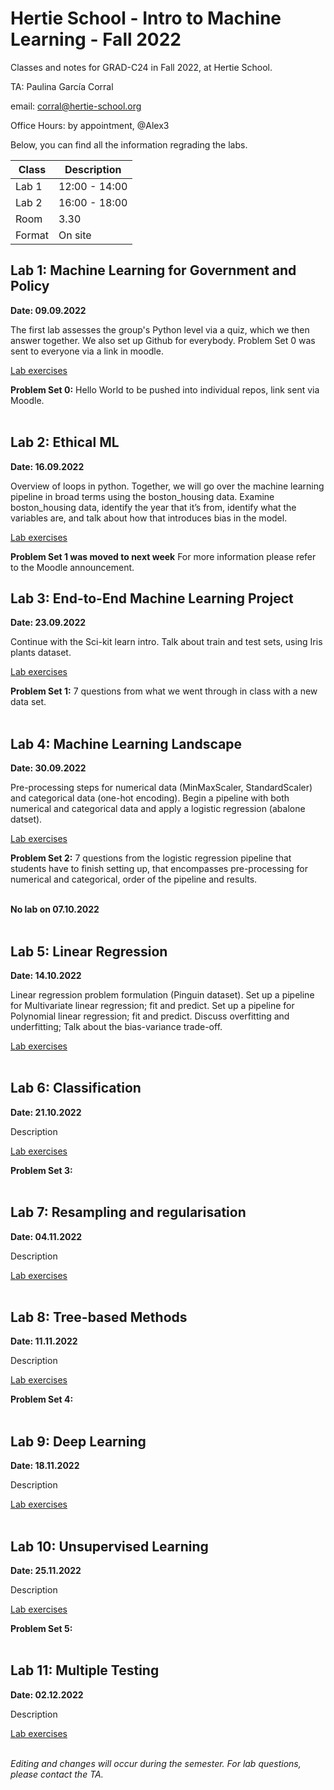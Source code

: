 # Hertie School - Intro to Machine Learning - Fall 2022
Classes and notes for GRAD-C24 in Fall 2022, at Hertie School.

TA: Paulina García Corral

email: corral@hertie-school.org

Office Hours: by appointment, @Alex3

Below, you can find all the information regrading the labs.


| Class       | Description   |
| ----------- | ------------- |
| Lab 1       | 12:00 - 14:00 |
| Lab 2       | 16:00 - 18:00 |
| Room        | 3.30          |
| Format      | On site       |

## Lab 1: Machine Learning for Government and Policy

**Date: 09.09.2022**

The first lab assesses the group's Python level via a quiz, which we then answer together. We also set up Github for everybody. Problem Set 0 was sent to everyone via a link in moodle.

[Lab exercises](https://github.com/Hertie-School-Machine-Learning-F2022/Class_Lab_01)

**Problem Set 0:** Hello World to be pushed into individual repos, link sent via Moodle. <br/><br/>

## Lab 2: Ethical ML

**Date: 16.09.2022**

Overview of loops in python. Together, we will go over the machine learning pipeline in broad terms using the boston_housing data. Examine boston_housing data, identify the year that it’s from, identify what the variables are, and talk about how that introduces bias in the model.

[Lab exercises](https://github.com/Hertie-School-Machine-Learning-F2022/Class_Lab_02/blob/main/Class_Lab_02_GRAD_C24_fall_2022.ipynb)

**Problem Set 1 was moved to next week** For more information please refer to the Moodle announcement.

## Lab 3: End-to-End Machine Learning Project

**Date: 23.09.2022**

Continue with the Sci-kit learn intro. Talk about train and test sets, using Iris plants dataset. 

[Lab exercises](https://github.com/Hertie-School-Machine-Learning-F2022/Class_lab_03)

**Problem Set 1:** 7 questions from what we went through in class with a new data set. <br/><br/>

## Lab 4: Machine Learning Landscape

**Date: 30.09.2022**

Pre-processing steps for numerical data (MinMaxScaler, StandardScaler) and categorical data (one-hot encoding). Begin a pipeline with both numerical and categorical data and apply a logistic regression (abalone datset).

[Lab exercises]()

**Problem Set 2:** 7 questions from the logistic regression pipeline that students have to finish setting up, that encompasses pre-processing for numerical and categorical, order of the pipeline and results. <br/><br/>

**No lab on 07.10.2022**<br/><br/>

## Lab 5: Linear Regression

**Date: 14.10.2022**

Linear regression problem formulation (Pinguin dataset). Set up a pipeline for Multivariate linear regression; fit and predict. Set up a pipeline for Polynomial linear regression; fit and predict. Discuss overfitting and underfitting; Talk about the bias-variance trade-off.

[Lab exercises]() <br/><br/>

## Lab 6: Classification

**Date: 21.10.2022**

Description

[Lab exercises]()

**Problem Set 3:** <br/><br/>

## Lab 7: Resampling and regularisation

**Date: 04.11.2022**

Description

[Lab exercises]() <br/><br/>

## Lab 8: Tree-based Methods

**Date: 11.11.2022**

Description

[Lab exercises]()

**Problem Set 4:**  <br/><br/>

## Lab 9: Deep Learning

**Date: 18.11.2022**

Description

[Lab exercises]() <br/><br/>

## Lab 10: Unsupervised Learning

**Date: 25.11.2022**

Description

[Lab exercises]()

**Problem Set 5:**  <br/><br/>

## Lab 11: Multiple Testing

**Date: 02.12.2022**

Description

[Lab exercises]() <br/><br/>

_Editing and changes will occur during the semester. For lab questions, please contact the TA._
